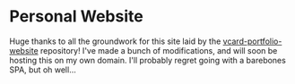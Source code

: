 # Personal Website

Huge thanks to all the groundwork for this site laid by the [vcard-portfolio-website](https://github.com/codewithsadee/vcard-personal-portfolio) repository! I've made a bunch of modifications, and will soon be hosting this on my own domain. I'll probably regret going with a barebones SPA, but oh well...

